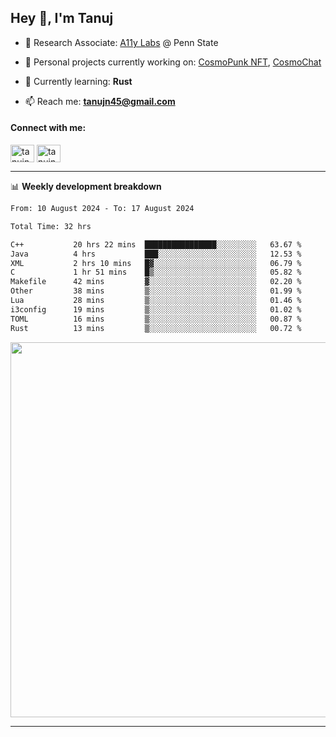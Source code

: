 <h2>Hey 👋, I'm Tanuj</h2>

- 🔬 Research Associate: [A11y Labs](https://a11y.ist.psu.edu/) @ Penn State 

- 🔭 Personal projects currently working on: [CosmoPunk NFT](https://github.com/tanujn45/CosmoNFT), [CosmoChat](https://github.com/tanujn45/CosmoChat)

- 🌱 Currently learning: **Rust**

- 📫 Reach me: **tanujn45@gmail.com**

<h4 align="left">Connect with me:</h4>
<p align="left">
<a href="https://twitter.com/tanujn45" target="blank"><img align="center" src="https://raw.githubusercontent.com/rahuldkjain/github-profile-readme-generator/master/src/images/icons/Social/twitter.svg" alt="tanujn45" height="28" width="38" /></a>
<a href="https://linkedin.com/in/tanujn45" target="blank"><img align="center" src="https://raw.githubusercontent.com/rahuldkjain/github-profile-readme-generator/master/src/images/icons/Social/linked-in-alt.svg" alt="tanujn45" height="28" width="38" /></a>
</p>

-------

📊 **Weekly development breakdown**
<!--START_SECTION:waka-->

```txt
From: 10 August 2024 - To: 17 August 2024

Total Time: 32 hrs

C++           20 hrs 22 mins  ████████████████░░░░░░░░░   63.67 %
Java          4 hrs           ███░░░░░░░░░░░░░░░░░░░░░░   12.53 %
XML           2 hrs 10 mins   █▓░░░░░░░░░░░░░░░░░░░░░░░   06.79 %
C             1 hr 51 mins    █▒░░░░░░░░░░░░░░░░░░░░░░░   05.82 %
Makefile      42 mins         ▓░░░░░░░░░░░░░░░░░░░░░░░░   02.20 %
Other         38 mins         ▒░░░░░░░░░░░░░░░░░░░░░░░░   01.99 %
Lua           28 mins         ▒░░░░░░░░░░░░░░░░░░░░░░░░   01.46 %
i3config      19 mins         ▒░░░░░░░░░░░░░░░░░░░░░░░░   01.02 %
TOML          16 mins         ▒░░░░░░░░░░░░░░░░░░░░░░░░   00.87 %
Rust          13 mins         ▒░░░░░░░░░░░░░░░░░░░░░░░░   00.72 %
```

<!--END_SECTION:waka-->

<img src="https://wakatime.com/share/@018e9abd-1aa4-4aa6-9db7-5ca3b999e810/4650b67a-98aa-46b4-b598-3d8a2451f0df.svg" width="600"/>

-------
